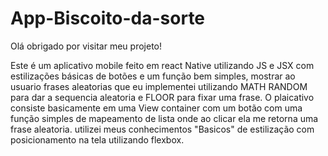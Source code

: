 # App-Biscoito-da-sorte
Olá obrigado por visitar meu projeto!

Este é um aplicativo mobile feito em react Native utilizando JS e JSX com estilizações básicas de botões e um função bem simples, mostrar ao usuario frases aleatorias que eu
implementei utilizando MATH RANDOM para dar a sequencia aleatoria e  FLOOR para fixar uma frase.
O plaicativo consiste basicamente em  uma View container com um botão com uma função simples de mapeamento de lista onde ao clicar ela me retorna uma frase aleatoria.
utilizei meus conhecimentos "Basicos" de  estilização com posicionamento na tela utilizando flexbox.

